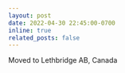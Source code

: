 ```yaml
---
layout: post
date: 2022-04-30 22:45:00-0700
inline: true
related_posts: false
---
```


Moved to Lethbridge AB, Canada
